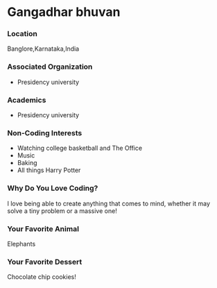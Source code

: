 # Gangadhar bhuvan

### Location
Banglore,Karnataka,India

### Associated Organization
- Presidency university

### Academics
- Presidency university

### Non-Coding Interests
- Watching college basketball and The Office
- Music
- Baking
- All things Harry Potter

### Why Do You Love Coding?
I love being able to create anything that comes to mind, whether it may solve a tiny problem or a massive one!

### Your Favorite Animal
Elephants 

### Your Favorite Dessert
Chocolate chip cookies!
